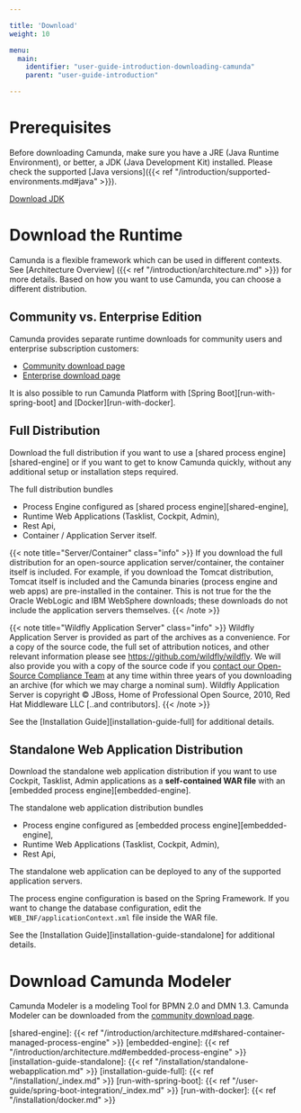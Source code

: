 ```yaml
---

title: 'Download'
weight: 10

menu:
  main:
    identifier: "user-guide-introduction-downloading-camunda"
    parent: "user-guide-introduction"

---
```



# Prerequisites

Before downloading Camunda, make sure you have a JRE (Java Runtime Environment), or better, a JDK
(Java Development Kit) installed. Please check the supported [Java versions]({{< ref "/introduction/supported-environments.md#java" >}}).

[Download JDK][get-jdk]


# Download the Runtime

Camunda is a flexible framework which can be used in different contexts. See [Architecture Overview]
({{< ref "/introduction/architecture.md" >}}) for more details. Based on how you want
to use Camunda, you can choose a different distribution.


## Community vs. Enterprise Edition

Camunda provides separate runtime downloads for community users and enterprise subscription customers:

* [Community download page][community-download-page]
* [Enterprise download page][enterprise-download-page]

It is also possible to run Camunda Platform with [Spring Boot][run-with-spring-boot] and [Docker][run-with-docker].


## Full Distribution

Download the full distribution if you want to use a [shared process engine][shared-engine] or if you
want to get to know Camunda quickly, without any additional setup or installation steps required.

The full distribution bundles

* Process Engine configured as [shared process engine][shared-engine],
* Runtime Web Applications (Tasklist, Cockpit, Admin),
* Rest Api,
* Container / Application Server itself.

{{< note title="Server/Container" class="info" >}}
  If you download the full distribution for an open-source application
  server/container, the container itself is included. For example, if you download the Tomcat
  distribution, Tomcat itself is included and the Camunda binaries (process engine and
  web apps) are pre-installed in the container. This is not true for the the Oracle WebLogic
  and IBM WebSphere downloads; these downloads do not include the application servers themselves.
{{< /note >}}

{{< note title="Wildfly Application Server" class="info" >}}
  Wildfly Application Server is provided as part of the archives as a convenience. For a copy of the source code, the full set of attribution notices, and other relevant information please see https://github.com/wildfly/wildfly. We will also provide you with a copy of the source code if you [contact our Open-Source Compliance Team](https://docs.camunda.org/manual/latest/introduction/licenses/#contact) at any time within three years of you downloading an archive (for which we may charge a nominal sum). Wildfly Application Server is copyright © JBoss, Home of Professional Open Source, 2010, Red Hat Middleware LLC [..and contributors].
{{< /note >}}

See the [Installation Guide][installation-guide-full] for additional details.


## Standalone Web Application Distribution

Download the standalone web application distribution if you want to use Cockpit, Tasklist, Admin
applications as a **self-contained WAR file** with an [embedded process engine][embedded-engine].

The standalone web application distribution bundles

* Process engine configured as [embedded process engine][embedded-engine],
* Runtime Web Applications (Tasklist, Cockpit, Admin),
* Rest Api,

The standalone web application can be deployed to any of the supported application servers.

The process engine configuration is based on the Spring Framework. If you want to change the
database configuration, edit the `WEB_INF/applicationContext.xml` file inside the WAR file.

See the [Installation Guide][installation-guide-standalone] for additional details.


# Download Camunda Modeler

Camunda Modeler is a modeling Tool for BPMN 2.0 and DMN 1.3. Camunda Modeler can be downloaded
from the [community download page][community-download-page].



[get-jdk]: https://www.oracle.com/technetwork/java/javase/downloads/index.html
[community-download-page]: https://camunda.com/download/
[enterprise-download-page]: /enterprise/download
[shared-engine]: {{< ref "/introduction/architecture.md#shared-container-managed-process-engine" >}}
[embedded-engine]: {{< ref "/introduction/architecture.md#embedded-process-engine" >}}
[installation-guide-standalone]: {{< ref "/installation/standalone-webapplication.md" >}}
[installation-guide-full]: {{< ref "/installation/_index.md" >}}
[run-with-spring-boot]: {{< ref "/user-guide/spring-boot-integration/_index.md" >}}
[run-with-docker]: {{< ref "/installation/docker.md" >}}
